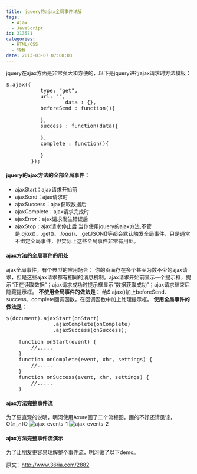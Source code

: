 ```yaml
---
title: jquery的ajax全局事件详解
tags:
  - Ajax
  - JavaScript
id: 313571
categories:
  - HTML/CSS
  - 转载
date: 2013-03-07 07:08:03
---
```


jquery在ajax方面是非常强大和方便的，以下是jquery进行ajax请求时方法模板：
<pre class="lang:js decode:true">$.ajax({
           type: "get",
           url: "",
                   data : {},
           beforeSend : function(){

           },
           success : function(data){

           },
           complete : function(){

           }
        });</pre>

#### jquery的ajax方法的全部全局事件：

*   ajaxStart：ajax请求开始前
*   ajaxSend：ajax请求时
*   ajaxSuccess：ajax获取数据后
*   ajaxComplete：ajax请求完成时
*   ajaxError：ajax请求发生错误后
*   ajaxStop：ajax请求停止后
当你使用jquery的ajax方法,不管是$.ajax()、$.get()、$.load()、$.getJSON()等都会默认触发全局事件，只是通常不绑定全局事件，但实际上这些全局事件非常有用处。

#### ajax方法的全局事件的用处

ajax全局事件，有个典型的应用场合：
你的页面存在多个甚至为数不少的ajax请求，但是这些ajax请求都有相同的消息机制。ajax请求开始前显示一个提示框，提示“正在读取数据“；ajax请求成功时提示框显示“数据获取成功”；ajax请求结束后隐藏提示框。
**不使用全局事件的做法是：**
给$.ajax()加上beforeSend、success、complete回调函数，在回调函数中加上处理提示框。
**使用全局事件的做法是：**
<pre class="lang:js decode:true">$(document).ajaxStart(onStart)
               .ajaxComplete(onComplete)
               .ajaxSuccess(onSuccess);

    function onStart(event) {
        //.....
    }
    function onComplete(event, xhr, settings) {
        //.....
    }
    function onSuccess(event, xhr, settings) {
        //.....
    }</pre>

#### ajax方法完整事件流

为了更直观的说明，明河使用Axure画了二个流程图，画的不好还请见谅，O(∩_∩)O
![](http://www.36ria.com/wp-content/uploads/2010/08/ajax-events-1.png "ajax-events-1")
![](http://www.36ria.com/wp-content/uploads/2010/08/ajax-events-2.png "ajax-events-2")

#### ajax方法完整事件流演示

为了让朋友更容易理解整个事件流，明河做了以下demo。

原文：http://www.36ria.com/2882